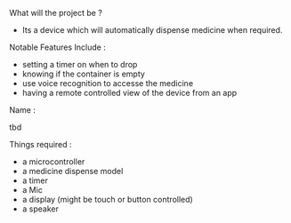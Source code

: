 What will the project be ?

-  Its a device which will automatically dispense medicine when required. 

Notable Features Include :

- setting a timer on when to drop
- knowing if the container is empty
- use voice recognition to accesse the medicine
- having a remote controlled view of the device from an app 


Name :

tbd

Things required :

- a microcontroller
- a medicine dispense model
- a timer
- a Mic 
- a display (might be touch or button controlled)
- a speaker
